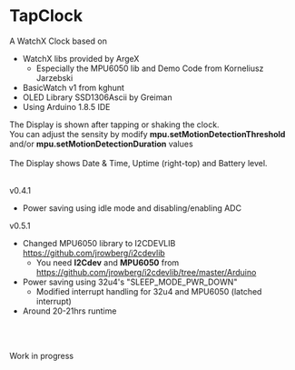 # TapClock
A WatchX Clock based on 
* WatchX libs provided by ArgeX
  * Especially the MPU6050 lib and Demo Code from Korneliusz Jarzebski
* BasicWatch v1 from kghunt
* OLED Library SSD1306Ascii by Greiman  
* Using Arduino 1.8.5 IDE

The Display is shown after tapping or shaking the clock.<br>
You can adjust the sensity by modify **mpu.setMotionDetectionThreshold** and/or **mpu.setMotionDetectionDuration** values<br>
<br>
The Display shows Date & Time, Uptime (right-top) and Battery level.<br>
<br>

v0.4.1  
* Power saving using idle mode and disabling/enabling ADC  
  
v0.5.1  
* Changed MPU6050 library to I2CDEVLIB https://github.com/jrowberg/i2cdevlib 
  * You need **I2Cdev** and **MPU6050** from https://github.com/jrowberg/i2cdevlib/tree/master/Arduino 
* Power saving using 32u4's "SLEEP_MODE_PWR_DOWN"  
  * Modified interrupt handling for 32u4 and MPU6050 (latched interrupt)  
* Around 20-21hrs runtime
<br>
<br>

Work in progress

